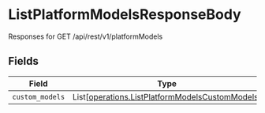 # ListPlatformModelsResponseBody

Responses for GET /api/rest/v1/platformModels


## Fields

| Field                                                                                                        | Type                                                                                                         | Required                                                                                                     | Description                                                                                                  |
| ------------------------------------------------------------------------------------------------------------ | ------------------------------------------------------------------------------------------------------------ | ------------------------------------------------------------------------------------------------------------ | ------------------------------------------------------------------------------------------------------------ |
| `custom_models`                                                                                              | List[[operations.ListPlatformModelsCustomModels](../../models/operations/listplatformmodelscustommodels.md)] | :heavy_minus_sign:                                                                                           | N/A                                                                                                          |